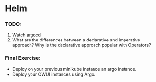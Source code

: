 # Helm

### TODO:

1. Watch [argocd](https://www.youtube.com/watch?v=MeU5_k9ssrs)
2. What are the differences between a declarative and imperative approach? Why is the declarative approach popular with Operators?

### Final Exercise:
- Deploy on your previous minikube instance an argo instance.
- Deploy your OWUI instances using Argo.
